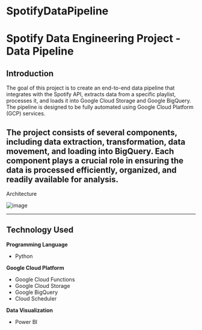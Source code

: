 # SpotifyDataPipeline
# Spotify Data Engineering Project - Data Pipeline

## Introduction

The goal of this project is to create an end-to-end data pipeline that integrates with the Spotify API, extracts data from a specific playlist, processes it, and loads it into Google Cloud Storage and Google BigQuery. The pipeline is designed to be fully automated using Google Cloud Platform (GCP) services.



The project consists of several components, including data extraction, transformation, data movement, and loading into BigQuery. Each component plays a crucial role in ensuring the data is processed efficiently, organized, and readily available for analysis.
---
Architecture

![image](https://github.com/salmah52/SpotifyDataPipeline/assets/44398948/fd2ae5ff-75cd-4bde-b8f3-5b9a6b836069)


---
## Technology Used

**Programming Language**
- Python

**Google Cloud Platform**
- Google Cloud Functions
- Google Cloud Storage
- Google BigQuery
- Cloud Scheduler

**Data Visualization**
- Power BI


